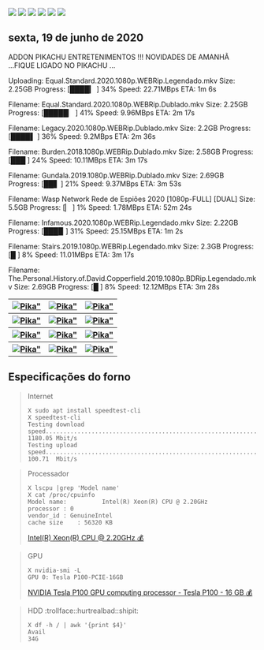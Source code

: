 <!--Copias não serão toleradas-->

 [![](https://tinyurl.com/ydcxhx7f)](http://bit.ly/repokachu) [![](https://tinyurl.com/ybaflaxt)](https://vkodi.net/repo/) [![](https://tinyurl.com/ybcutyjq)](http://bit.ly/zipikachu) [![](https://tinyurl.com/yckqgysp)](https://linktr.ee/addonpikachu) [![](https://tinyurl.com/ybja3588)](https://tinyurl.com/grupopikachu) [![](https://tinyurl.com/y83so6xr)](https://t.me/addonpikachu)  
 
## sexta, 19 de junho de 2020
 
 
ADDON PIKACHU ENTRETENIMENTOS !!! NOVIDADES DE AMANHÃ ...FIQUE LIGADO NO PIKACHU ...

Uploading: Equal.Standard.2020.1080p.WEBRip.Legendado.mkv
Size: 2.25GB
Progress: [████▎        ] 34%
Speed: 22.71MBps
ETA: 1m 6s

Filename: Equal.Standard.2020.1080p.WEBRip.Dublado.mkv
Size: 2.25GB
Progress: [█████▏       ] 41%
Speed: 9.96MBps
ETA: 2m 17s

Filename: Legacy.2020.1080p.WEBRip.Dublado.mkv
Size: 2.2GB
Progress: [████▌        ] 36%
Speed: 9.2MBps
ETA: 2m 36s

Filename: Burden.2018.1080p.WEBRip.Dublado.mkv
Size: 2.58GB
Progress: [███         ] 24%
Speed: 10.11MBps
ETA: 3m 17s

Filename: Gundala.2019.1080p.WEBRip.Dublado.mkv
Size: 2.69GB
Progress: [██▋          ] 21%
Speed: 9.37MBps
ETA: 3m 53s

Filename:  Wasp Network Rede de Espiões 2020 [1080p-FULL] [DUAL]
Size: 5.5GB
Progress: [▏            ] 1%
Speed: 1.78MBps
ETA: 52m 24s

Filename: Infamous.2020.1080p.WEBRip.Legendado.mkv
Size: 2.22GB
Progress: [███▉         ] 31%
Speed: 25.15MBps
ETA: 1m 2s

Filename: Stairs.2019.1080p.WEBRip.Legendado.mkv
Size: 2.3GB
Progress: [█           ] 8%
Speed: 11.01MBps
ETA: 3m 17s

Filename: The.Personal.History.of.David.Copperfield.2019.1080p.BDRip.Legendado.mkv
Size: 2.69GB
Progress: [█           ] 8%
Speed: 12.12MBps
ETA: 3m 28s


<table style="width:90%">
  <tr>
    <th><a href="https://bit.ly/novidadenovelas">	<img src="https://tinyurl.com/ybrg85o5" alt=Pika" ></a></th>
    <th><a href="https://bit.ly/pikachufull"> <img src="https://tinyurl.com/y9zk36eq" alt=Pika" >	</a></th>
    <th><a href="https://bit.ly/novidadedocs">	<img src="https://tinyurl.com/y9xs5l4t" alt=Pika" ></a></th>
  </tr>
  <tr>
    <th><a href="https://bit.ly/novidadesfilmes">	<img src="https://tinyurl.com/ydewsb4q" alt=Pika" ></a></th>
    <th><a href="https://bit.ly/novidadeanimes">	<img src="https://tinyurl.com/y8tc5v56" alt=Pika" ></a></th>
    <th><a href="https://bit.ly/novidadelives">	<img src="https://tinyurl.com/y8ehpr7u" alt=Pika" ></a></th>
  </tr>
  <tr>
    <th><a href="https://bit.ly/novidadeseries">	<img src="https://tinyurl.com/y8pbauft" alt=Pika" ></a></th>
    <th><a href="https://bit.ly/novidadeinfantil">	<img src="https://tinyurl.com/y9pkjsed" alt=Pika" ></a></th>
    <th><a href="https://bit.ly/novidadeshows">	<img src="https://tinyurl.com/ybdjml82" alt=Pika" ></a></th>
  </tr>
   <tr>
    <th><a href="https://bit.ly/novidadeTV">	<img src="https://tinyurl.com/ydbcnj3f" alt=Pika" ></a></th>
    <th><a href="https://bit.ly/pikachufull">	<img src="https://tinyurl.com/y72vpx8n" alt=Pika" ></a></th>
    <th><a href="https://bit.ly/novidaDesenhos">	<img src="https://tinyurl.com/y73n4mmf" alt=Pika" ></a></th>
  </tr>
</table>

## Especificações do forno
> Internet
> ```
> X sudo apt install speedtest-cli
> X speedtest-cli
> Testing download speed................................................................................Download: 1180.05 Mbit/s
> Testing upload speed..................................................................................Upload:   100.71  Mbit/s
>```

> Processador
> ```
> X lscpu |grep 'Model name'
> X cat /proc/cpuinfo
> Model name:          Intel(R) Xeon(R) CPU @ 2.20GHz
> processor	: 0
> vendor_id	: GenuineIntel
> cache size	: 56320 KB
> ```
> [Intel(R) Xeon(R) CPU @ 2.20GHz :moneybag:](https://tinyurl.com/y7mp2e5l)

> GPU
> ```
> X nvidia-smi -L
> GPU 0: Tesla P100-PCIE-16GB
> ```
> [NVIDIA Tesla P100 GPU computing processor - Tesla P100 - 16 GB :moneybag:](https://tinyurl.com/y8cjud2r)

> HDD :trollface::hurtrealbad::shipit:
> ```
> X df -h / | awk '{print $4}'
> Avail
> 34G
> ```

<!--Copias não serão toleradas-->
